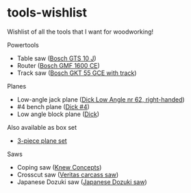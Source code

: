 # tools-wishlist
Wishlist of all the tools that I want for woodworking!

Powertools
- Table saw ([Bosch GTS 10 J](https://www.toolnation.nl/bosch-gts-10-j-compact-tafelzaag-254mm-2100w-0601b30500-4-jaar-dealer-garantie.html))
- Router ([Bosch GMF 1600 CE](https://www.toolnation.nl/bosch-gmf-1600-ce-professional-multifunctionele-frees-1600w-in-l-boxx-0601624002-4-jaar-dealer-garantie.html))
- Track saw ([Bosch GKT 55 GCE with track](https://www.toolnation.nl/bosch-gkt-55-gce-invalzaag-2x-geleiderails-draagtas-voor-fsn-koppelstuk-in-l-boxx-extra-zaagblad-0615990ea8-4-jaar-dealer-garantie.htmlBosch%20GKT%2055%20GCE))

Planes
- Low-angle jack plane ([Dick Low Angle nr 62, right-handed](https://www.teygeler.nl/product/dick-original-low-angle-jack-plane-nr-62-703420/))
- #4 bench plane ([Dick #4](https://www.teygeler.nl/?product=dick-original-blokschaaf-nr-4-703331))
- Low angle block plane ([Dick](https://www.teygeler.nl/product/dick-original-lagehoek-12-blokschaaf-703334/))

Also available as box set
- [3-piece plane set](https://www.teygeler.nl/product/dick-original-schavenset-3-delig-rechtshandig-gebruik-703427/)

Saws
- Coping saw ([Knew Concepts](https://www.teygeler.nl/product/knew-concepts-figuurzaag-125-mm-712551/))
- Crosscut saw ([Veritas carcass saw](https://www.teygeler.nl/product/veritas-kapzaag-voor-zwaluwstaart-verbindingen-712920/))
- Japanese Dozuki saw ([Japanese Dozuki saw](https://www.teygeler.nl/product/japanse-dozuki-universal-extra-fine-240-afkorten-schulpen-712994/))
